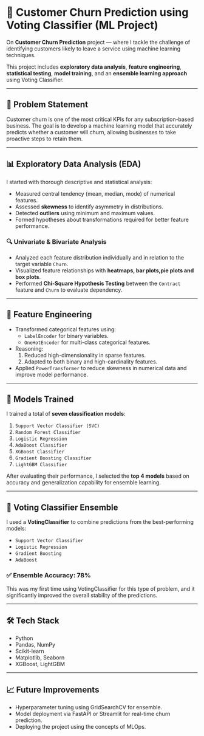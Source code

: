 # 🧠 Customer Churn Prediction using Voting Classifier (ML Project)
On **Customer Churn Prediction** project — where I tackle the challenge of identifying customers likely to leave a service using machine learning techniques.

This project includes **exploratory data analysis**, **feature engineering**, **statistical testing**, **model training**, and an **ensemble learning approach** using Voting Classifier.

---

## 📌 Problem Statement

Customer churn is one of the most critical KPIs for any subscription-based business. The goal is to develop a machine learning model that accurately predicts whether a customer will churn, allowing businesses to take proactive steps to retain them.

---

## 📊 Exploratory Data Analysis (EDA)

I started with thorough descriptive and statistical analysis:

- Measured central tendency (mean, median, mode) of numerical features.
- Assessed **skewness** to identify asymmetry in distributions.
- Detected **outliers** using minimum and maximum values.
- Formed hypotheses about transformations required for better feature performance.

### 🔍 Univariate & Bivariate Analysis

- Analyzed each feature distribution individually and in relation to the target variable `Churn`.
- Visualized feature relationships with **heatmaps, bar plots,pie plots and box plots**.
- Performed **Chi-Square Hypothesis Testing** between the `Contract` feature and `Churn` to evaluate dependency.

---

## 🧪 Feature Engineering

- Transformed categorical features using:
  - `LabelEncoder` for binary variables.
  - `OneHotEncoder` for multi-class categorical features.
- Reasoning:
  1. Reduced high-dimensionality in sparse features.
  2. Adapted to both binary and high-cardinality features.
- Applied `PowerTransformer` to reduce skewness in numerical data and improve model performance.

---

## 🤖 Models Trained

I trained a total of **seven classification models**:

1. `Support Vector Classifier (SVC)`
2. `Random Forest Classifier`
3. `Logistic Regression`
4. `AdaBoost Classifier`
5. `XGBoost Classifier`
6. `Gradient Boosting Classifier`
7. `LightGBM Classifier`

After evaluating their performance, I selected the **top 4 models** based on accuracy and generalization capability for ensemble learning.

---

## 🧩 Voting Classifier Ensemble

I used a **VotingClassifier** to combine predictions from the best-performing models:

- `Support Vector Classifier`
- `Logistic Regression`
- `Gradient Boosting`
- `AdaBoost`

### ✅ Ensemble Accuracy: **78%**

This was my first time using VotingClassifier for this type of problem, and it significantly improved the overall stability of the predictions.

---

## 🛠️ Tech Stack

- Python
- Pandas, NumPy
- Scikit-learn
- Matplotlib, Seaborn
- XGBoost, LightGBM

---

## 📈 Future Improvements

- Hyperparameter tuning using GridSearchCV for ensemble.
- Model deployment via FastAPI or Streamlit for real-time churn prediction.
- Deploying the project using the concepts of MLOps.